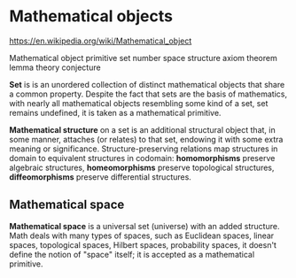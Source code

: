 # Mathematical objects

https://en.wikipedia.org/wiki/Mathematical_object


Mathematical object
primitive
set
number
space
structure
axiom
theorem
lemma
theory
conjecture



**Set** is is an unordered collection of distinct mathematical objects that share a common property. Despite the fact that sets are the basis of mathematics, with nearly all mathematical objects resembling some kind of a set, set remains undefined, it is taken as a mathematical primitive.



**Mathematical structure** on a set is an additional structural object that, in some manner, attaches (or relates) to that set, endowing it with some extra meaning or significance. Structure-preserving relations map structures in domain to equivalent structures in codomain: **homomorphisms** preserve algebraic structures, **homeomorphisms** preserve topological structures, **diffeomorphisms** preserve differential structures.


## Mathematical space
**Mathematical space** is a universal set (universe) with an added structure. Math deals with many types of spaces, such as Euclidean spaces, linear spaces, topological spaces, Hilbert spaces, probability spaces, it doesn't define the notion of "space" itself; it is accepted as a mathematical primitive.
